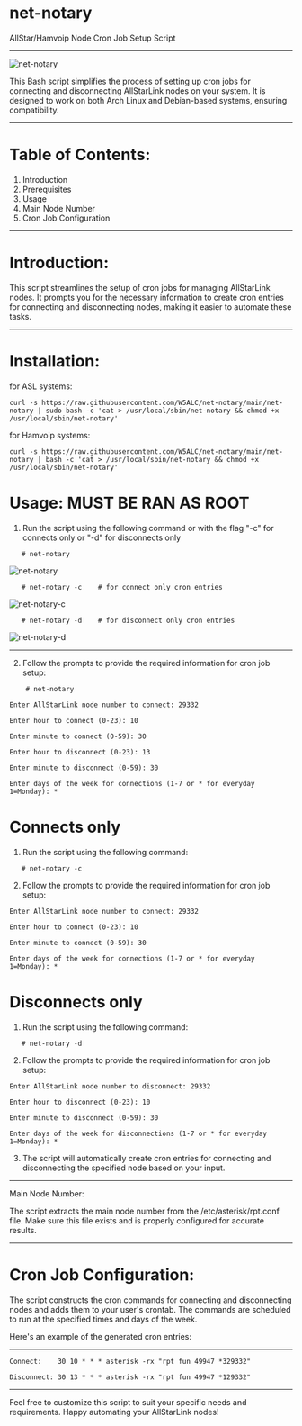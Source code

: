 # net-notary

AllStar/Hamvoip Node Cron Job Setup Script

------------------------------------------

![net-notary](https://github.com/W5ALC/ARES/blob/main/net-notary-new.gif?raw=true)

This Bash script simplifies the process of setting up cron jobs for connecting and disconnecting AllStarLink nodes on your system. It is designed to work on both Arch Linux and Debian-based systems, ensuring compatibility.

------------------------------------------

# Table of Contents:

1. Introduction
2. Prerequisites
3. Usage
4. Main Node Number
5. Cron Job Configuration

------------------------------------------

# Introduction:

This script streamlines the setup of cron jobs for managing AllStarLink nodes. It prompts you for the necessary information to create cron entries for connecting and disconnecting nodes, making it easier to automate these tasks.

------------------------------------------

# Installation:
for ASL systems:

```
curl -s https://raw.githubusercontent.com/W5ALC/net-notary/main/net-notary | sudo bash -c 'cat > /usr/local/sbin/net-notary && chmod +x /usr/local/sbin/net-notary'
```

for Hamvoip systems:

```
curl -s https://raw.githubusercontent.com/W5ALC/net-notary/main/net-notary | bash -c 'cat > /usr/local/sbin/net-notary && chmod +x /usr/local/sbin/net-notary'
```


# Usage:  MUST BE RAN AS ROOT

1. Run the script using the following command or with the flag "-c" for connects only or "-d" for disconnects only
```
   # net-notary
```
![net-notary](https://github.com/W5ALC/ARES/blob/main/net-notary.png)

```
   # net-notary -c    # for connect only cron entries
```
![net-notary-c](https://github.com/W5ALC/ARES/blob/main/net-notary-c.png)

```
   # net-notary -d    # for disconnect only cron entries
```
![net-notary-d](https://github.com/W5ALC/ARES/blob/main/net-notary-d.png)

------------------------------------------

2. Follow the prompts to provide the required information for cron job setup:
```
    # net-notary
```
```
Enter AllStarLink node number to connect: 29332

Enter hour to connect (0-23): 10

Enter minute to connect (0-59): 30

Enter hour to disconnect (0-23): 13

Enter minute to disconnect (0-59): 30

Enter days of the week for connections (1-7 or * for everyday 1=Monday): *
```

# Connects only

1. Run the script using the following command:
```
   # net-notary -c
```

2. Follow the prompts to provide the required information for cron job setup:
```
Enter AllStarLink node number to connect: 29332

Enter hour to connect (0-23): 10

Enter minute to connect (0-59): 30

Enter days of the week for connections (1-7 or * for everyday 1=Monday): *
```

# Disconnects only

1. Run the script using the following command:
```
   # net-notary -d
```

2. Follow the prompts to provide the required information for cron job setup:
```
Enter AllStarLink node number to disconnect: 29332

Enter hour to disconnect (0-23): 10

Enter minute to disconnect (0-59): 30

Enter days of the week for disconnections (1-7 or * for everyday 1=Monday): *
```



3. The script will automatically create cron entries for connecting and disconnecting the specified node based on your input.

------------------------------------------

Main Node Number:

The script extracts the main node number from the /etc/asterisk/rpt.conf file. Make sure this file exists and is properly configured for accurate results.

------------------------------------------

# Cron Job Configuration:

The script constructs the cron commands for connecting and disconnecting nodes and adds them to your user's crontab. The commands are scheduled to run at the specified times and days of the week.

Here's an example of the generated cron entries:

------------------------------------------

```
Connect:    30 10 * * * asterisk -rx "rpt fun 49947 *329332"

Disconnect: 30 13 * * * asterisk -rx "rpt fun 49947 *129332"
```
------------------------------------------

Feel free to customize this script to suit your specific needs and requirements. Happy automating your AllStarLink nodes!

